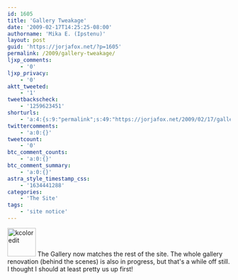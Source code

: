 ```yaml
---
id: 1605
title: 'Gallery Tweakage'
date: '2009-02-17T14:25:25-08:00'
authorname: 'Mika E. (Ipstenu)'
layout: post
guid: 'https://jorjafox.net/?p=1605'
permalink: /2009/gallery-tweakage/
ljxp_comments:
    - '0'
ljxp_privacy:
    - '0'
aktt_tweeted:
    - '1'
tweetbackscheck:
    - '1259623451'
shorturls:
    - 'a:4:{s:9:"permalink";s:49:"https://jorjafox.net/2009/02/17/gallery-tweakage/";s:7:"tinyurl";s:25:"http://tinyurl.com/dyul65";s:4:"isgd";s:18:"http://is.gd/53fBh";s:5:"bitly";s:20:"http://bit.ly/61vrAU";}'
twittercomments:
    - 'a:0:{}'
tweetcount:
    - '0'
btc_comment_counts:
    - 'a:0:{}'
btc_comment_summary:
    - 'a:0:{}'
astra_style_timestamp_css:
    - '1634441288'
categories:
    - 'The Site'
tags:
    - 'site notice'
---
```


<img src="//static.jorjafox.net/wordpress/2009/01/kcoloredit.png" alt="kcoloredit" title="kcoloredit" width="64" height="64" class="alignleft size-full wp-image-1465" /> The Gallery now matches the rest of the site.  The whole gallery renovation (behind the scenes) is also in progress, but that's a while off still.  I thought I should at least pretty us up first!
